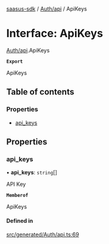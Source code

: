 [saasus-sdk](../README.md) / [Auth/api](../modules/Auth_api.md) / ApiKeys

# Interface: ApiKeys

[Auth/api](../modules/Auth_api.md).ApiKeys

**`Export`**

ApiKeys

## Table of contents

### Properties

- [api\_keys](Auth_api.ApiKeys.md#api_keys)

## Properties

### api\_keys

• **api\_keys**: `string`[]

API Key

**`Memberof`**

ApiKeys

#### Defined in

[src/generated/Auth/api.ts:69](https://github.com/saasus-platform/saasus-sdk-javascript/blob/c67ac22/src/generated/Auth/api.ts#L69)
